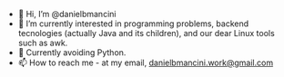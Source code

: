 - 👋 Hi, I’m @danielbmancini 
- 👀 I’m currently interested in programming problems, backend tecnologies (actually Java and its children), and our dear Linux tools such as awk.
- 🌱 Currently avoiding Python.
- 📫 How to reach me - at my email, danielbmancini.work@gmail.com
